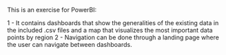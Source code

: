 This is an exercise for PowerBI:


1 - It contains dashboards that show the generalities of the existing data in the included .csv files and a map that visualizes the most important data points by region
2 - Navigation can be done through a landing page where the user can navigate between dashboards.